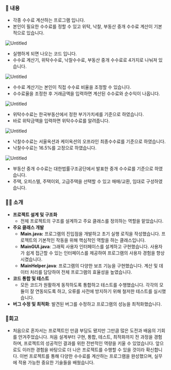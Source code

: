 ### 📖 내용

- 각종 수수료 계산하는 프로그램 입니다.
- 본인이 필요한 수수료를 정할 수 있고 위탁, 낙찰, 부동산 중개 수수료 계산이 기본적으로 있습니다.

![Untitled](https://prod-files-secure.s3.us-west-2.amazonaws.com/f43e30dd-2b91-49fc-9fdd-2047bd12060c/147d6da3-9cfe-4353-8ff1-7c4f2084dfac/Untitled.png)

- 실행하게 되면 나오는 코드 입니다.
- 수수료 계산기, 위탁수수료, 낙찰수수료, 부동산 중개 수수료로 4가지로 나눠져 있습니다.

![Untitled](https://prod-files-secure.s3.us-west-2.amazonaws.com/f43e30dd-2b91-49fc-9fdd-2047bd12060c/727621ac-8f90-49fc-b407-c27b08d1ddc2/Untitled.png)

- 수수료 계산기는 본인이 직접 수수료 비율을 조정할 수 있습니다.
- 수수료율을 조정한 후 거래금액을 입력하면 계산된 수수료와 순수익이 나옵니다.

![Untitled](https://prod-files-secure.s3.us-west-2.amazonaws.com/f43e30dd-2b91-49fc-9fdd-2047bd12060c/a8f1aa89-a33e-4fa5-9c9d-2b4341f988a3/Untitled.png)

- 위탁수수료는 한국부동산에서 정한 부가가치세를 기준으로 하였습니다.
- 바로 위탁금액을 입력하면 위탁수수료를 알려줍니다.

![Untitled](https://prod-files-secure.s3.us-west-2.amazonaws.com/f43e30dd-2b91-49fc-9fdd-2047bd12060c/e687080c-d9ae-46ca-a575-db696a659002/Untitled.png)

- 낙찰수수료는 서울옥션과 케이옥션의 오프라인 최종수수료를 기준으로 하였습니다.
- 낙찰수수료는 16.5%를 고정으로 하였습니다.

![Untitled](https://prod-files-secure.s3.us-west-2.amazonaws.com/f43e30dd-2b91-49fc-9fdd-2047bd12060c/165f2f3a-07e2-419a-90f2-9276fad9fbe1/Untitled.png)

- 부동산 중개 수수료는 대한법률구조공단에서 발표한 중개 수수료를 기준으로 하였습니다.
- 주택, 오피스텔, 주택이외, 고급주택을 선택할 수 있고 매매/교환, 임대로 구성하였습니다.

### 🙋‍♂️ 소개

- **프로젝트 설계 및 구조화**
    - 전체 프로젝트의 구조를 설계하고 주요 클래스를 정의하는 역할을 맡았습니다.
- **주요 클래스 개발**
    - **Main.java:** 프로그램의 진입점을 개발하고 초기 실행 로직을 작성했습니다. 프로젝트의 기본적인 작동을 위해 핵심적인 역할을 하는 클래스입니다.
    - **MainGUI.java**: 그래픽 사용자 인터페이스를 설계하고 구현했습니다. 사용자가 쉽게 접근할 수 있는 인터페이스를 제공하여 프로그램의 사용자 경험을 향상시켰습니다.
    - **MainHelper.java**: 프로그램의 다양한 보조 기능을 구현했습니다. 계산 및 데이터 처리를 담당하여 전체 프로그램의 효율성을 높였습니다.
- **코드 통합 및 테스트**
    - 모든 코드가 원활하게 동작하도록 통합하고 테스트를 수행했습니다. 각각의 모듈이 잘 연동되도록 하고, 오류를 사전에 방지하기 위해 철저한 테스트를 실시했습니다.
- **버그 수정 및 최적화**: 발견된 버그를 수정하고 프로그램의 성능을 최적화했습니다.

### 🔺회고

- 처음으로 혼자서는 프로젝트인 만큼 부담도 됐지만 그만큼 많은 도전과 배움의 기회를 안겨주었습니다. 처음 설계부터 구현, 통합, 테스트, 최적화까지 전 과정을 경험하며, 프로젝트의 성공적인 결과를 위한 전반적인 역량을 키울 수 있었습니다. 앞으로도 이러한 경험을 바탕으로 더 나은 프로젝트를 수행할 수 있을 것이라 확신합니다. 이번 프로젝트를 통해 다양한 수수료를 계산하는 프로그램을 완성했으며, 실무에 적용 가능한 중요한 기술들을 배웠습니다.
